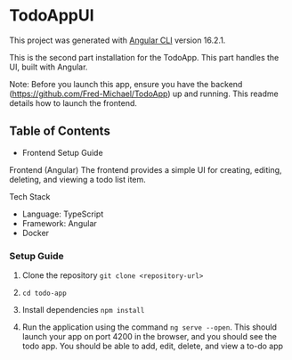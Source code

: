 # TodoAppUI

This project was generated with [Angular CLI](https://github.com/angular/angular-cli) version 16.2.1.

This is the second part installation for the TodoApp. This part handles the UI, built with Angular.

Note: Before you launch this app, ensure you have the backend (https://github.com/Fred-Michael/TodoApp) up and running. This readme details how to launch the frontend. 

## Table of Contents
- Frontend Setup Guide

Frontend (Angular)
The frontend provides a simple UI for creating, editing, deleting, and viewing a todo list item.

Tech Stack
- Language: TypeScript
- Framework: Angular
- Docker

### Setup Guide
1. Clone the repository
` git clone <repository-url> `

2. ` cd todo-app `

3. Install dependencies
` npm install `

4. Run the application using the command ` ng serve --open `. This should launch your app on port 4200 in the browser, and you should see the todo app. You should be able to add, edit, delete, and view a to-do app
